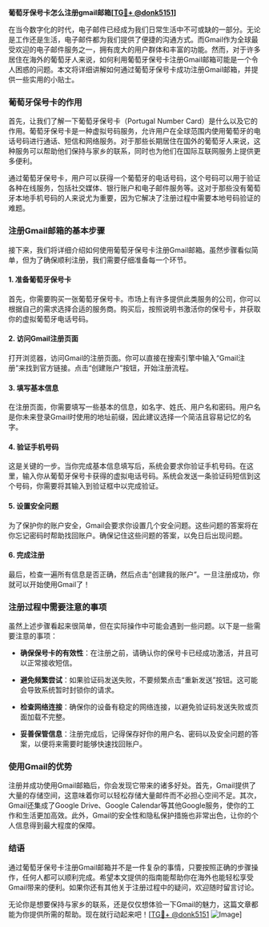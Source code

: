 **葡萄牙保号卡怎么注册gmail邮箱[[TG💪+ @donk5151](https://t.me/s/donk5151)]**

在当今数字化的时代，电子邮件已经成为我们日常生活中不可或缺的一部分。无论是工作还是生活，电子邮件都为我们提供了便捷的沟通方式。而Gmail作为全球最受欢迎的电子邮件服务之一，拥有庞大的用户群体和丰富的功能。然而，对于许多居住在海外的葡萄牙人来说，如何利用葡萄牙保号卡注册Gmail邮箱可能是一个令人困惑的问题。本文将详细讲解如何通过葡萄牙保号卡成功注册Gmail邮箱，并提供一些实用的小贴士。

### 葡萄牙保号卡的作用

首先，让我们了解一下葡萄牙保号卡（Portugal Number Card）是什么以及它的作用。葡萄牙保号卡是一种虚拟号码服务，允许用户在全球范围内使用葡萄牙的电话号码进行通话、短信和网络服务。对于那些长期居住在国外的葡萄牙人来说，这种服务可以帮助他们保持与家乡的联系，同时也为他们在国际互联网服务上提供更多便利。

通过葡萄牙保号卡，用户可以获得一个葡萄牙的电话号码，这个号码可以用于验证各种在线服务，包括社交媒体、银行账户和电子邮件服务等。这对于那些没有葡萄牙本地手机号码的人来说尤为重要，因为它解决了注册过程中需要本地号码验证的难题。

### 注册Gmail邮箱的基本步骤

接下来，我们将详细介绍如何使用葡萄牙保号卡注册Gmail邮箱。虽然步骤看似简单，但为了确保顺利注册，我们需要仔细准备每一个环节。

#### 1. 准备葡萄牙保号卡

首先，你需要购买一张葡萄牙保号卡。市场上有许多提供此类服务的公司，你可以根据自己的需求选择合适的服务商。购买后，按照说明书激活你的保号卡，并获取你的虚拟葡萄牙电话号码。

#### 2. 访问Gmail注册页面

打开浏览器，访问Gmail的注册页面。你可以直接在搜索引擎中输入“Gmail注册”来找到官方链接。点击“创建账户”按钮，开始注册流程。

#### 3. 填写基本信息

在注册页面，你需要填写一些基本的信息，如名字、姓氏、用户名和密码。用户名是你未来登录Gmail时使用的地址前缀，因此建议选择一个简洁且容易记忆的名字。

#### 4. 验证手机号码

这是关键的一步。当你完成基本信息填写后，系统会要求你验证手机号码。在这里，输入你从葡萄牙保号卡获得的虚拟电话号码。系统会发送一条验证码短信到这个号码，你需要将其输入到验证框中以完成验证。

#### 5. 设置安全问题

为了保护你的账户安全，Gmail会要求你设置几个安全问题。这些问题的答案将在你忘记密码时帮助找回账户。确保记住这些问题的答案，以免日后出现问题。

#### 6. 完成注册

最后，检查一遍所有信息是否正确，然后点击“创建我的账户”。一旦注册成功，你就可以开始使用Gmail了！

### 注册过程中需要注意的事项

虽然上述步骤看起来很简单，但在实际操作中可能会遇到一些问题。以下是一些需要注意的事项：

- **确保保号卡的有效性**：在注册之前，请确认你的保号卡已经成功激活，并且可以正常接收短信。
  
- **避免频繁尝试**：如果验证码发送失败，不要频繁点击“重新发送”按钮。这可能会导致系统暂时封锁你的请求。

- **检查网络连接**：确保你的设备有稳定的网络连接，以避免验证码发送失败或页面加载不完整。

- **妥善保管信息**：注册完成后，记得保存好你的用户名、密码以及安全问题的答案，以便将来需要时能够快速找回账户。

### 使用Gmail的优势

注册并成功使用Gmail邮箱后，你会发现它带来的诸多好处。首先，Gmail提供了大量的存储空间，这意味着你可以轻松存储大量邮件而不必担心空间不足。其次，Gmail还集成了Google Drive、Google Calendar等其他Google服务，使你的工作和生活更加高效。此外，Gmail的安全性和隐私保护措施也非常出色，让你的个人信息得到最大程度的保障。

### 结语

通过葡萄牙保号卡注册Gmail邮箱并不是一件复杂的事情，只要按照正确的步骤操作，任何人都可以顺利完成。希望本文提供的指南能帮助你在海外也能轻松享受Gmail带来的便利。如果你还有其他关于注册过程中的疑问，欢迎随时留言讨论。

无论你是想要保持与家乡的联系，还是仅仅想体验一下Gmail的魅力，这篇文章都能为你提供所需的帮助。现在就行动起来吧！[[TG💪+ @donk5151](https://t.me/s/donk5151) ![Image](https://i.postimg.cc/rwNCRYN7/Snipaste-2025-04-30-17-27-05.png)]